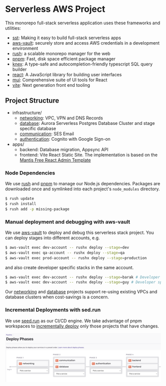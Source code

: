 # Serverless AWS Project

This monorepo full-stack serverless application uses these frameworks and utilities:

- [sst](https://serverless-stack.com/): Making it easy to build full-stack serverless apps
- [aws-vault](https://github.com/99designs/aws-vault): securely store and access AWS credentials in a development
  environment
- [rush](https://rushjs.io/): a scalable monorepo manager for the web
- [pnpm](https://pnpm.io/): Fast, disk space efficient package manager
- [knex](https://knexjs.org/): A type-safe and autocompletion-friendly typescript SQL query builder
- [react](https://reactjs.org/): A JavaScript library for building user interfaces
- [mui](https://mui.com/): Comprehensive suite of UI tools for React
- [vite](https://vitejs.dev/): Next generation front end tooling

## Project Structure

- infrastructure/
    - [networking](infrastructure/networking/README.md): VPC, VPN and DNS Records
    - [database](infrastructure/database/README.md): Aurora Serverless Postgres Database Cluster and stage specific
      database
    - [communication](infrastructure/communication/README.md): SES Email
    - [authentication](infrastructure/authentication/README.md): Cognito with Google Sign-on
- apps/
    - backend: Database migration, Appsync API
    - frontend: Vite React Static Site. The implementation is based on
      the [Mantis Free React Admin Template](https://github.com/codedthemes/mantis-free-react-admin-template)

### Node Dependencies

We use [rush](https://rushjs.io/) and [pnpm](https://pnpm.io/) to manage our Node.js dependencies.
Packages are downloaded once and symlinked into each project's `node_modules` directory.

```bash
$ rush update
$ rush install
$ rush add -p missing-package
```

### Manual deployment and debugging with aws-vault

We use [aws-vault](https://github.com/99designs/aws-vault) to deploy and debug this serverless stack project.
You can deploy stages into different accounts, e.g.

```bash
$ aws-vault exec dev-account -- rushx deploy --stage=dev
$ aws-vault exec qa-account -- rushx deploy --stage=qa
$ aws-vault exec prod-account -- rushx deploy --stage=production
```

and also create developer specific stacks in the same account.

```bash
$ aws-vault exec dev-account -- rushx deploy --stage=barak # Developer specific stack
$ aws-vault exec dev-account -- rushx deploy --stage=guy # Developer specific stack
```

Our [networking](infrastructure/networking/README.md) and
[database](infrastructure/database/README.md)
projects support re-using existing VPCs and database clusters when
cost-savings is a concern.

### Incremental Deployments with sed.run

We use [seed.run](https://seed.run) as our CI/CD engine. We take advantage of pnpm workspaces
to [incrementally deploy](https://seed.run/docs/incremental-service-deploys.html)
only those projects that have changes.

![seeed_phases.png](images/seed_phases.png)